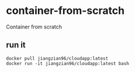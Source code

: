# container-from-scratch
Container from scratch

## run it
```
docker pull jiangzian96/cloudapp:latest
docker run -it jiangzian96/cloudapp:latest bash
```
